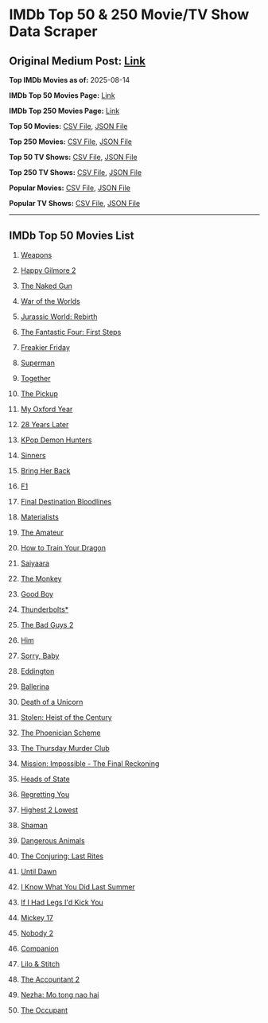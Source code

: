 # IMDb Top 50 & 250 Movie/TV Show Data Scraper

## Original Medium Post: [Link](https://medium.com/@nishantsahoo/which-movie-should-i-watch-5c83a3c0f5b1)

**Top IMDb Movies as of:** 2025-08-14

**IMDb Top 50 Movies Page:** [Link](https://www.imdb.com/search/title/?title_type=feature&release_date=2025-01-01,2025-12-31)

**IMDb Top 250 Movies Page:** [Link](https://www.imdb.com/chart/top/)

**Top 50 Movies:** [CSV File](/data/top50/movies.csv), [JSON File](/data/top50/movies.json)

**Top 250 Movies:** [CSV File](/data/top250/movies.csv), [JSON File](/data/top250/movies.json)

**Top 50 TV Shows:** [CSV File](/data/top50/shows.csv), [JSON File](/data/top50/shows.json)

**Top 250 TV Shows:** [CSV File](/data/top250/shows.csv), [JSON File](/data/top250/shows.json)

**Popular Movies:** [CSV File](/data/popular/movies.csv), [JSON File](/data/popular/movies.json)

**Popular TV Shows:** [CSV File](/data/popular/shows.csv), [JSON File](/data/popular/shows.json)

---

## IMDb Top 50 Movies List

1. [Weapons](https://www.imdb.com/title/tt26581740/)

2. [Happy Gilmore 2](https://www.imdb.com/title/tt31868189/)

3. [The Naked Gun](https://www.imdb.com/title/tt3402138/)

4. [War of the Worlds](https://www.imdb.com/title/tt13186306/)

5. [Jurassic World: Rebirth](https://www.imdb.com/title/tt31036941/)

6. [The Fantastic Four: First Steps](https://www.imdb.com/title/tt10676052/)

7. [Freakier Friday](https://www.imdb.com/title/tt31956415/)

8. [Superman](https://www.imdb.com/title/tt5950044/)

9. [Together](https://www.imdb.com/title/tt31184028/)

10. [The Pickup](https://www.imdb.com/title/tt30445556/)

11. [My Oxford Year](https://www.imdb.com/title/tt4978342/)

12. [28 Years Later](https://www.imdb.com/title/tt10548174/)

13. [KPop Demon Hunters](https://www.imdb.com/title/tt14205554/)

14. [Sinners](https://www.imdb.com/title/tt31193180/)

15. [Bring Her Back](https://www.imdb.com/title/tt32246771/)

16. [F1](https://www.imdb.com/title/tt16311594/)

17. [Final Destination Bloodlines](https://www.imdb.com/title/tt9619824/)

18. [Materialists](https://www.imdb.com/title/tt30253473/)

19. [The Amateur](https://www.imdb.com/title/tt0899043/)

20. [How to Train Your Dragon](https://www.imdb.com/title/tt26743210/)

21. [Saiyaara](https://www.imdb.com/title/tt28037987/)

22. [The Monkey](https://www.imdb.com/title/tt27714946/)

23. [Good Boy](https://www.imdb.com/title/tt35521922/)

24. [Thunderbolts\*](https://www.imdb.com/title/tt20969586/)

25. [The Bad Guys 2](https://www.imdb.com/title/tt30017619/)

26. [Him](https://www.imdb.com/title/tt20990442/)

27. [Sorry, Baby](https://www.imdb.com/title/tt32843349/)

28. [Eddington](https://www.imdb.com/title/tt31176520/)

29. [Ballerina](https://www.imdb.com/title/tt7181546/)

30. [Death of a Unicorn](https://www.imdb.com/title/tt28443655/)

31. [Stolen: Heist of the Century](https://www.imdb.com/title/tt37543886/)

32. [The Phoenician Scheme](https://www.imdb.com/title/tt30840798/)

33. [The Thursday Murder Club](https://www.imdb.com/title/tt12001534/)

34. [Mission: Impossible - The Final Reckoning](https://www.imdb.com/title/tt9603208/)

35. [Heads of State](https://www.imdb.com/title/tt13357520/)

36. [Regretting You](https://www.imdb.com/title/tt33088452/)

37. [Highest 2 Lowest](https://www.imdb.com/title/tt31194612/)

38. [Shaman](https://www.imdb.com/title/tt28554021/)

39. [Dangerous Animals](https://www.imdb.com/title/tt32299316/)

40. [The Conjuring: Last Rites](https://www.imdb.com/title/tt22898462/)

41. [Until Dawn](https://www.imdb.com/title/tt30955489/)

42. [I Know What You Did Last Summer](https://www.imdb.com/title/tt4045450/)

43. [If I Had Legs I'd Kick You](https://www.imdb.com/title/tt18382850/)

44. [Mickey 17](https://www.imdb.com/title/tt12299608/)

45. [Nobody 2](https://www.imdb.com/title/tt28996126/)

46. [Companion](https://www.imdb.com/title/tt26584495/)

47. [Lilo & Stitch](https://www.imdb.com/title/tt11655566/)

48. [The Accountant 2](https://www.imdb.com/title/tt7068946/)

49. [Nezha: Mo tong nao hai](https://www.imdb.com/title/tt34956443/)

50. [The Occupant](https://www.imdb.com/title/tt7230422/)
